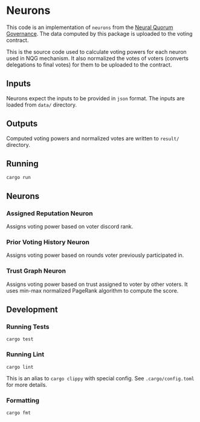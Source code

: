 # Neurons

This code is an implementation of `neurons`
from the [Neural Quorum Governance](https://stellarcommunityfund.gitbook.io/module-library).
The data computed by this package is uploaded to the voting contract.

This is the source code used to calculate voting powers for each neuron used in NQG mechanism.
It also normalized the votes of voters (converts delegations to final votes) for them to be uploaded to the contract.

## Inputs

Neurons expect the inputs to be provided in `json` format. The inputs are loaded from `data/` directory.

## Outputs

Computed voting powers and normalized votes are written to `result/` directory.

## Running

```shell
cargo run
```

## Neurons

### Assigned Reputation Neuron

Assigns voting power based on voter discord rank.

### Prior Voting History Neuron

Assigns voting power based on rounds voter previously participated in.

### Trust Graph Neuron

Assigns voting power based on trust assigned to voter by other voters.
It uses min-max normalized PageRank algorithm to compute the score.

## Development

### Running Tests

```shell
cargo test
```

### Running Lint

```shell
cargo lint
```

This is an alias to `cargo clippy` with special config. See `.cargo/config.toml` for more details.

### Formatting

```shell
cargo fmt
```